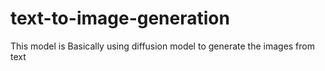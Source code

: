 # text-to-image-generation
This model is Basically using diffusion model to generate the images from text
